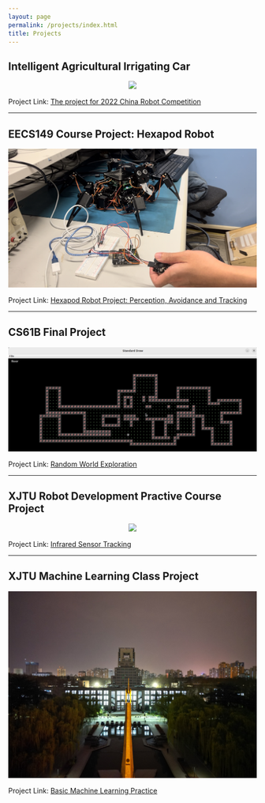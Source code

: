 ```yaml
---
layout: page
permalink: /projects/index.html
title: Projects
---
```


## Intelligent Agricultural Irrigating Car 

<center>
<img src="/projects/project_images/irrigation_car_test.jpg">
</center>

Project Link: [The project for 2022 China Robot Competition](https://yihanli126.github.io/projects/agricultural_irrigating_car)

---

## EECS149 Course Project: Hexapod Robot

<center>
<img src="/projects/project_images/hexapod_test.jpg">
</center>

Project Link: [Hexapod Robot Project: Perception, Avoidance and Tracking](https://yihanli126.github.io/projects/hexapod_robot)


---

## CS61B Final Project

<center>
<img src="/projects/project_images/General world.png">
</center>

Project Link: [Random World Exploration](https://yihanli126.github.io/projects/61B_project)

---

## XJTU Robot Development Practive Course Project

<center>
<img src="/projects/project_images/IR_tracking.jpg">
</center>


Project Link: [Infrared Sensor Tracking](https://yihanli126.github.io/projects/IR_tracking)

---

## XJTU Machine Learning Class Project

<center>
<img src="/projects/project_images/XJTU_lib.JPG">
</center>

Project Link: [Basic Machine Learning Practice](https://yihanli126.github.io/projects/machine_learning_class_proj)



